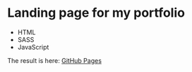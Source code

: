 # Landing page for my portfolio

- HTML
- SASS
- JavaScript

The result is here: [GitHub Pages](https://yevhenmedovnyk.github.io/britlex_landing-portfolio/)

